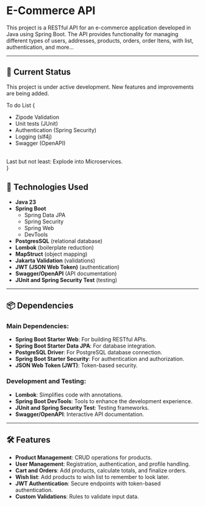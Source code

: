 # E-Commerce API

This project is a RESTful API for an e-commerce application developed in Java using Spring Boot. The API provides
functionality for managing different types of users, addresses, products, orders, order Itens, with list,
authentication, and more...

---

## 📌 Current Status

This project is under active development. New features and improvements are being added.

To do List { <br/>

* Zipode Validation
* Unit tests (JUnit)
* Authentication (Spring Security)
* Logging (slf4j)
* Swagger (OpenAPI)

<br/> Last but not least: Explode into Microservices.
<br/> }

## 🚀 Technologies Used

- **Java 23**
- **Spring Boot**
    - Spring Data JPA
    - Spring Security
    - Spring Web
    - DevTools
- **PostgresSQL** (relational database)
- **Lombok** (boilerplate reduction)
- **MapStruct** (object mapping)
- **Jakarta Validation** (validations)
- **JWT (JSON Web Token)** (authentication)
- **Swagger/OpenAPI** (API documentation)
- **JUnit and Spring Security Test** (testing)

---

## 📦 Dependencies

### Main Dependencies:

- **Spring Boot Starter Web**: For building RESTful APIs.
- **Spring Boot Starter Data JPA**: For database integration.
- **PostgreSQL Driver**: For PostgreSQL database connection.
- **Spring Boot Starter Security**: For authentication and authorization.
- **JSON Web Token (JWT)**: Token-based security.

### Development and Testing:

- **Lombok**: Simplifies code with annotations.
- **Spring Boot DevTools**: Tools to enhance the development experience.
- **JUnit and Spring Security Test**: Testing frameworks.
- **Swagger/OpenAPI**: Interactive API documentation.

---

## 🛠️ Features

- **Product Management**: CRUD operations for products.
- **User Management**: Registration, authentication, and profile handling.
- **Cart and Orders**: Add products, calculate totals, and finalize orders.
- **Wish list**: Add products to wish list to remember to look later.
- **JWT Authentication**: Secure endpoints with token-based authentication.
- **Custom Validations**: Rules to validate input data.